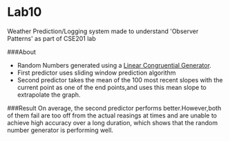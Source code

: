 # Lab10
Weather Prediction/Logging system made to understand 'Observer Patterns' as part of CSE201 lab

###About
- Random Numbers generated using a <a href="https://en.wikipedia.org/wiki/Linear_congruential_generator">Linear Congruential Generator</a>. 
- First predictor uses sliding window prediction algorithm
- Second predictor takes the mean of the 100 most recent slopes with the current point as one of the end points,and uses this mean slope to extrapolate the graph.

###Result
On average, the second predictor performs better.However,both of them fail are too off from the actual reasings at times  and are unable to achieve high accuracy over a long duration, which shows that the random number generator is performing well.
